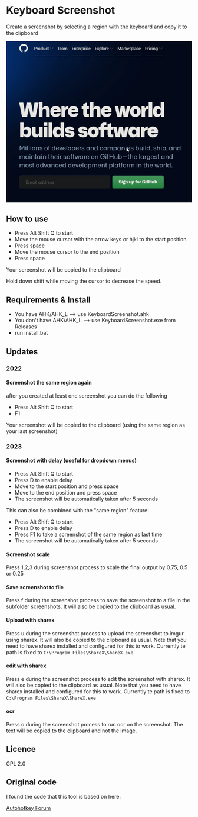 # Keyboard Screenshot

Create a screenshot by selecting a region with the keyboard and copy it to the clipboard

![Demo](image/demo.gif)

## How to use

- Press Alt Shift Q to start
- Move the mouse cursor with the arrow keys or hjkl to the start position
- Press space
- Move the mouse cursor to the end position
- Press space

Your screenshot will be copied to the clipboard

Hold down shift while moving the cursor to decrease the speed.

## Requirements & Install

- You have AHK/AHK_L --> use KeyboardScreenshot.ahk
- You don't have AHK/AHK_L --> use KeyboardScreenshot.exe from Releases
- run install.bat

## Updates

### 2022

#### Screenshot the same region again

after you created at least one screenshot you can do the following

- Press Alt Shift Q to start
- F1

Your screenshot will be copied to the clipboard (using the same region as your last screenshot)

### 2023

#### Screenshot with delay (useful for dropdown menus)

- Press Alt Shift Q to start
- Press D to enable delay
- Move to the start position and press space
- Move to the end position and press space
- The screenshot will be automatically taken after 5 seconds

This can also be combined with the "same region" feature:

- Press Alt Shift Q to start
- Press D to enable delay
- Press F1 to take a screenshot of the same region as last time
- The screenshot will be automatically taken after 5 seconds

#### Screenshot scale

Press 1,2,3 during screenshot process to scale the final output by 0.75, 0.5 or 0.25

#### Save screenshot to file

Press f during the screenshot process to save the screenshot to a file in the subfolder screenshots.
It will also be copied to the clipboard as usual.

#### Upload with sharex

Press u during the screenshot process to upload the screenshot to imgur using sharex.
It will also be copied to the clipboard as usual.
Note that you need to have sharex installed and configured for this to work.
Currently te path is fixed to `C:\Program Files\ShareX\ShareX.exe`

#### edit with sharex

Press e during the screenshot process to edit the screenshot with sharex.
It will also be copied to the clipboard as usual.
Note that you need to have sharex installed and configured for this to work.
Currently te path is fixed to `C:\Program Files\ShareX\ShareX.exe`

#### ocr

Press o during the screenshot process to run ocr on the screenshot.
The text will be copied to the clipboard and not the image.

## Licence

GPL 2.0

## Original code

I found the code that this tool is based on here:

[Autohotkey Forum](https://www.autohotkey.com/boards/viewtopic.php?style=19&t=96159)
